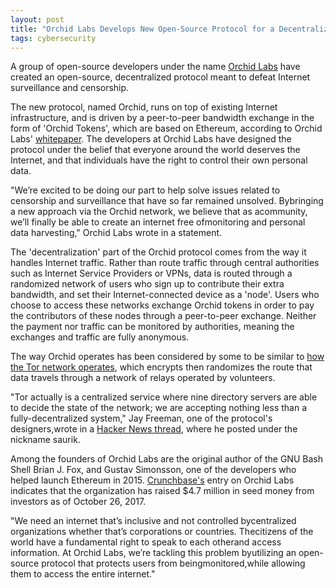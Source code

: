 ```yaml
---
layout: post
title: "Orchid Labs Develops New Open-Source Protocol for a Decentralized, Surveillance-Free Internet"
tags: cybersecurity
---
```


A group of open-source developers under the name [Orchid Labs](https://orchidprotocol.com/) have created an open-source, decentralized protocol meant to defeat Internet surveillance and censorship. 

The new protocol, named Orchid, runs on top of existing Internet infrastructure, and is driven by a peer-to-peer bandwidth exchange in the form of 'Orchid Tokens', which are based on Ethereum, according to Orchid Labs' [whitepaper](https://orchidprotocol.com/whitepaper.pdf). The developers at Orchid Labs have designed the protocol under the belief that everyone around the world deserves the Internet, and that individuals have the right to control their own personal data.

"We’re​ ​excited​ ​to​ ​be​ ​doing​ ​our​ ​part​ ​to​ ​help​ ​solve​ ​issues​ ​related​ ​to​ ​censorship​ ​and​ ​surveillance that​ ​have​ ​so​ ​far​ ​remained​ ​unsolved.​ ​By​ ​bringing​ ​a​ ​new​ ​approach​ ​via​ ​the​ ​Orchid​ ​network,​ ​we believe​ ​that​ ​as​ ​a​ ​community,​ ​we’ll​ ​finally​ ​be​ ​able​ ​to​ ​create​ ​an​ ​internet​ ​free​ ​of​ ​monitoring​ ​and personal​ ​data​ ​harvesting," Orchid Labs wrote in a statement.

The 'decentralization' part of the Orchid protocol comes from the way it handles Internet traffic. Rather than route traffic through central authorities such as Internet Service Providers or VPNs, data is routed through a randomized network of users who sign up to contribute their extra bandwidth, and set their Internet-connected device as a 'node'. Users who choose to access these networks exchange Orchid tokens in order to pay the contributors of these nodes through a peer-to-peer exchange. Neither the payment nor traffic can be monitored by authorities, meaning the exchanges and traffic are fully anonymous.

The way Orchid operates has been considered by some to be similar to [how the Tor network operates](https://www.torproject.org/about/overview.html.en), which encrypts then randomizes the route that data travels through a network of relays operated by volunteers.

"Tor actually is a centralized service where nine directory servers are able to decide the state of the network; we are accepting nothing less than a fully-decentralized system," Jay Freeman, one of the protocol's designers,wrote in a [Hacker News thread](https://news.ycombinator.com/item?id=15576457), where he posted under the nickname saurik.

Among the founders of Orchid Labs are the original author of the GNU Bash Shell Brian J. Fox, and Gustav Simonsson, one of the developers who helped launch Ethereum in 2015. [Crunchbase's](https://www.crunchbase.com/organization/orchid-labs) entry on Orchid Labs indicates that the organization has raised $4.7 million in seed money from investors as of October 26, 2017.

"We​ ​need​ ​an​ ​internet​ ​that’s​ ​inclusive​ ​and​ ​not​ ​controlled​ ​by​ ​centralized​ ​organizations whether that’s​ ​corporations​ ​or​ ​countries.​ ​The​ ​citizens​ ​of​ ​the​ ​world​ ​have​ ​a​ ​fundamental right​ ​to​ ​speak​ ​to each​ ​other​ ​and​ ​access​ ​information.​ ​At​ ​Orchid​ ​Labs,​ ​we’re​ ​tackling​ this​ ​problem​ ​by​ ​utilizing​ ​an open-source​ ​protocol​ ​that​ ​protects​ ​users​ ​from​ ​being​ monitored,​​while​ ​allowing​ ​them​ ​to​ ​access the​ ​entire​ ​internet."






